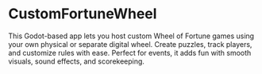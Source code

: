 # CustomFortuneWheel
This Godot-based app lets you host custom Wheel of Fortune games using your own physical or separate digital wheel. Create puzzles, track players, and customize rules with ease. Perfect for events, it adds fun with smooth visuals, sound effects, and scorekeeping.
